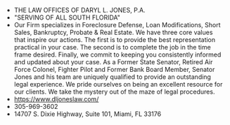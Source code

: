 - THE LAW OFFICES OF DARYL L. JONES, P.A.
- "SERVING OF ALL SOUTH FLORIDA"
- Our Firm specializes in Foreclosure Defense, Loan Modifications, Short Sales, Bankruptcy, Probate & Real Estate. We have three core values that inspire our actions. The first is to provide the best representation practical in your case. The second is to complete the job in the time frame desired. Finally, we commit to keeping you consistently informed and updated about your case. As a Former State Senator, Retired Air Force Colonel, Fighter Pilot and Former Bank Board Member, Senator Jones and his team are uniquely qualified to provide an outstanding legal experience. We pride ourselves on being an excellent resource for our clients. We take the mystery out of the maze of legal procedures.
- https://www.dljoneslaw.com/
- 305-969-3602
- 14707 S. Dixie Highway, Suite 101, Miami, FL 33176


<!---
leorimes549/leorimes549 is a ✨ special ✨ repository because its `README.md` (this file) appears on your GitHub profile.
You can click the Preview link to take a look at your changes.
--->
